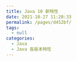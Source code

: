 ```yaml
---
title: Java 10 新特性
date: 2021-10-27 11:20:33
permalink: /pages/d452bf/
tags: 
  - null
categories: 
  - Java
  - Java 各版本特性
---
```


